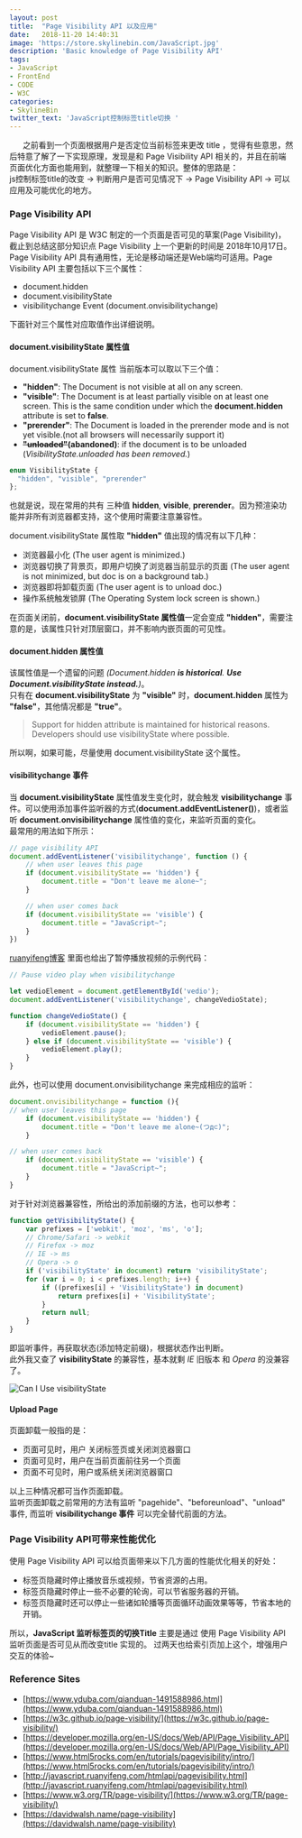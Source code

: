 ```yaml
---
layout: post
title:  "Page Visibility API 以及应用"
date:   2018-11-20 14:40:31
image: 'https://store.skylinebin.com/JavaScript.jpg'
description: 'Basic knowledge of Page Visibility API'
tags:
- JavaScript
- FrontEnd
- CODE
- W3C
categories:
- SkylineBin
twitter_text: 'JavaScript控制标签title切换 '
---  
```


&nbsp;&nbsp;&nbsp;&nbsp;&nbsp;&nbsp;之前看到一个页面根据用户是否定位当前标签来更改 title ，觉得有些意思，然后特意了解了一下实现原理，发现是和 Page Visibility API 相关的，并且在前端页面优化方面也能用到，就整理一下相关的知识。整体的思路是：  
js控制标签title的改变 -> 判断用户是否可见情况下 -> Page Visibility API -> 可以应用及可能优化的地方。

### Page Visibility API
Page Visibility API 是 W3C 制定的一个页面是否可见的草案(Page Visibility)， 截止到总结这部分知识点 Page Visibility 上一个更新的时间是 2018年10月17日。  
Page Visibility API 具有通用性，无论是移动端还是Web端均可适用。Page Visibility API 主要包括以下三个属性：  
- document.hidden  
- document.visibilityState  
- visibilitychange Event (document.onvisibilitychange)  

下面针对三个属性对应取值作出详细说明。

#### document.visibilityState 属性值  
document.visibilityState 属性 当前版本可以取以下三个值：  
- **"hidden"**:  The Document is not visible at all on any screen.  
- **"visible"**:  The Document is at least partially visible on at least one screen. This is the same condition under which the **document.hidden** attribute is set to **false**.  
- **"prerender"**: The Document is loaded in the prerender mode and is not yet visible.(not all browsers will necessarily support it)  
- **~~"unloaded"~~(abandoned)**:  if the document is to be unloaded (*VisibilityState.unloaded has been removed.*)  

```javascript
enum VisibilityState {
  "hidden", "visible", "prerender"
};
```
也就是说，现在常用的共有 三种值 **hidden**, **visible**, **prerender**。因为预渲染功能并非所有浏览器都支持，这个使用时需要注意兼容性。

document.visibilityState 属性取 **"hidden"** 值出现的情况有以下几种：  
- 浏览器最小化 (The user agent is minimized.)  
- 浏览器切换了背景页，即用户切换了浏览器当前显示的页面 (The user agent is not minimized, but doc is on a background tab.)  
- 浏览器即将卸载页面 (The user agent is to unload doc.)  
- 操作系统触发锁屏 (The Operating System lock screen is shown.)  

在页面关闭前，**document.visibilityState 属性值**一定会变成 **"hidden"**，需要注意的是，该属性只针对顶层窗口，并不影响内嵌页面的可见性。  

#### document.hidden 属性值  
该属性值是一个遗留的问题 *(Document.hidden **is historical**. **Use Document.visibilityState instead.**)*。  
只有在 **document.visibilityState** 为 **"visible"** 时，**document.hidden** 属性为 **"false"**，其他情况都是 **"true"**。  
>  Support for hidden attribute is maintained for historical reasons. Developers should use visibilityState where possible.  

所以啊，如果可能，尽量使用 document.visibilityState 这个属性。  

#### visibilitychange 事件  
当 **document.visibilityState** 属性值发生变化时，就会触发 **visibilitychange** 事件。可以使用添加事件监听器的方式(**document.addEventListener()**)，或者监听 **document.onvisibilitychange** 属性值的变化，来监听页面的变化。  
最常用的用法如下所示：  
```javascript
// page visibility API
document.addEventListener('visibilitychange', function () {
    // when user leaves this page
    if (document.visibilityState == 'hidden') {
        document.title = "Don't leave me alone~";
    }

    // when user comes back
    if (document.visibilityState == 'visible') {
        document.title = "JavaScript~";
    }
})
```  

[ruanyifeng博客](http://javascript.ruanyifeng.com/htmlapi/pagevisibility.html) 里面也给出了暂停播放视频的示例代码：  
```javascript
// Pause video play when visibilitychange

let vedioElement = document.getElementById('vedio');
document.addEventListener('visibilitychange', changeVedioState);

function changeVedioState() {
    if (document.visibilityState == 'hidden') {
        vedioElement.pause();
    } else if (document.visibilityState == 'visible') {
        vedioElement.play();
    }
}
```

此外，也可以使用 document.onvisibilitychange 来完成相应的监听：  
```javascript
document.onvisibilitychange = function (){
// when user leaves this page
    if (document.visibilityState == 'hidden') {
        document.title = "Don't leave me alone~(つд⊂)";
    }

// when user comes back
    if (document.visibilityState == 'visible') {
        document.title = "JavaScript~";
    }
}
```

对于针对浏览器兼容性，所给出的添加前缀的方法，也可以参考：  
```javascript
function getVisibilityState() {
    var prefixes = ['webkit', 'moz', 'ms', 'o'];
    // Chrome/Safari -> webkit
    // Firefox -> moz
    // IE -> ms
    // Opera -> o
    if ('visibilityState' in document) return 'visibilityState';
    for (var i = 0; i < prefixes.length; i++) {
        if ((prefixes[i] + 'VisibilityState') in document)
            return prefixes[i] + 'VisibilityState';
        }
        return null;
    }
}
```
即监听事件，再获取状态(添加特定前缀)，根据状态作出判断。  
此外我又查了 **visibilityState** 的兼容性，基本就剩 *IE* 旧版本 和 *Opera* 的没兼容了。  

![Can I Use visibilityState](https://store.skylinebin.com/image/blog/CanIUseVisibilityState.png)  

#### Upload Page  
页面卸载一般指的是：  
- 页面可见时，用户 关闭标签页或关闭浏览器窗口  
- 页面可见时，用户在当前页面前往另一个页面  
- 页面不可见时，用户或系统关闭浏览器窗口  

以上三种情况都可当作页面卸载。  
监听页面卸载之前常用的方法有监听 "pagehide"、"beforeunload"、"unload" 事件, 而监听 **visibilitychange 事件** 可以完全替代前面的方法。

### Page Visibility API可带来性能优化  
使用 Page Visibility API 可以给页面带来以下几方面的性能优化相关的好处：  
- 标签页隐藏时停止播放音乐或视频，节省资源的占用。  
- 标签页隐藏时停止一些不必要的轮询，可以节省服务器的开销。  
- 标签页隐藏时还可以停止一些诸如轮播等页面循环动画效果等等，节省本地的开销。  

所以，**JavaScript 监听标签页的切换Title** 主要是通过 使用 Page Visibility API 监听页面是否可见从而改变title 实现的。 过两天也给索引页加上这个，增强用户交互的体验~


### Reference Sites  
- [https://www.yduba.com/qianduan-1491588986.html](https://www.yduba.com/qianduan-1491588986.html)  
- [https://w3c.github.io/page-visibility/](https://w3c.github.io/page-visibility/)  
- [https://developer.mozilla.org/en-US/docs/Web/API/Page_Visibility_API](https://developer.mozilla.org/en-US/docs/Web/API/Page_Visibility_API)  
- [https://www.html5rocks.com/en/tutorials/pagevisibility/intro/](https://www.html5rocks.com/en/tutorials/pagevisibility/intro/)  
- [http://javascript.ruanyifeng.com/htmlapi/pagevisibility.html](http://javascript.ruanyifeng.com/htmlapi/pagevisibility.html)  
- [https://www.w3.org/TR/page-visibility/](https://www.w3.org/TR/page-visibility/)  
- [https://davidwalsh.name/page-visibility](https://davidwalsh.name/page-visibility)  

